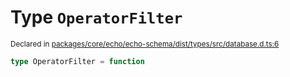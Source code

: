 # Type `OperatorFilter`
<sub>Declared in [packages/core/echo/echo-schema/dist/types/src/database.d.ts:6]()</sub>




```ts
type OperatorFilter = function
```